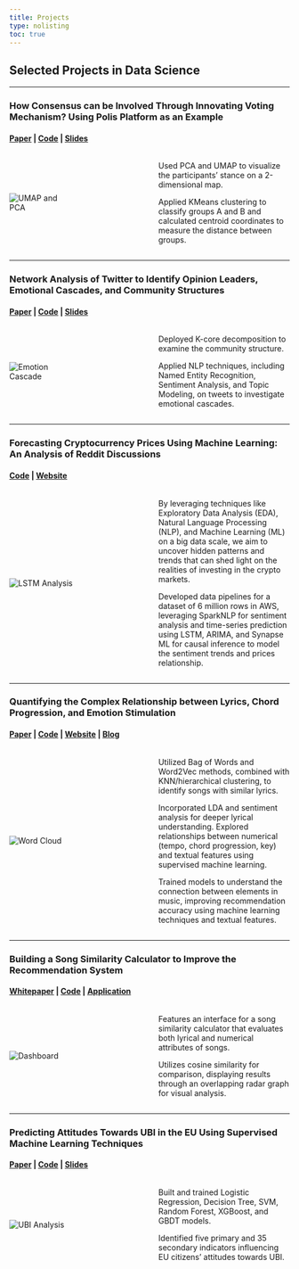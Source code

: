 ```yaml
---
title: Projects
type: nolisting
toc: true
---
```


## Selected Projects in Data Science

---

### How Consensus can be Involved Through Innovating Voting Mechanism? Using Polis Platform as an Example

#### [Paper](/pdf/Consensus%20Detection%20in%20Innovating%20voting%20process.pdf) | [Code](https://github.com/Oliz888/Voting_Consensus_Detection/blob/main/voting_and_consensus.ipynb) | [Slides](/slides/voting%20consensus%20slides.pdf)

<div style="display: flex; align-items: center;">
  <div style="flex: 1;">
    <img src="/images/umap_pca.png" alt="UMAP and PCA" style="max-width: 150%;">
  </div>
  <div style="flex: 2; padding-left: 150px; font-size: 14px;">
    <p>
      Used PCA and UMAP to visualize the participants’ stance on a 2-dimensional map.
    </p>
    <p>
      Applied KMeans clustering to classify groups A and B and calculated centroid coordinates to measure the distance between groups.
    </p>
  </div>
</div>

---

### Network Analysis of Twitter to Identify Opinion Leaders, Emotional Cascades, and Community Structures

#### [Paper](/pdf/hkna_paper.pdf) | [Code](https://github.com/Oliz888/hk2019protest_network_analysis/blob/main/2_Network_graph.ipynb) | [Slides](/slides/How%20Revolution%20Spreads%20and%20Evolves%20on%20social%20media.pdf)

<div style="display: flex; align-items: center;">
  <div style="flex: 1;">
    <img src="/images/emotion_cascade.png" alt="Emotion Cascade" style="max-width: 150%;">
  </div>
  <div style="flex: 2; padding-left: 150px; font-size: 14px;">
    <p>
      Deployed K-core decomposition to examine the community structure. 
    </p>
    <p>
      Applied NLP techniques, including Named Entity Recognition, Sentiment Analysis, and Topic Modeling, on tweets to investigate emotional cascades.
    </p>
  </div>
</div>

---

### Forecasting Cryptocurrency Prices Using Machine Learning: An Analysis of Reddit Discussions

#### [Code](https://github.com/gu-ppol/spring-2024-reddit-bigdata-project-team-04?tab=readme-ov-file) | [Website](https://gu-ppol.github.io/spring-2024-reddit-bigdata-project-team-04/Introduction.html)

<div style="display: flex; align-items: center;">
  <div style="flex: 1;">
    <img src="/images/lstm.png" alt="LSTM Analysis" style="max-width: 150%;">
  </div>
  <div style="flex: 2; padding-left: 150px; font-size: 14px;">
    <p>
      By leveraging techniques like Exploratory Data Analysis (EDA), Natural Language Processing (NLP), and Machine Learning (ML) on a big data scale, we aim to uncover hidden patterns and trends that can shed light on the realities of investing in the crypto markets.
    </p>
    <p>
      Developed data pipelines for a dataset of 6 million rows in AWS, leveraging SparkNLP for sentiment analysis and time-series prediction using LSTM, ARIMA, and Synapse ML for causal inference to model the sentiment trends and prices relationship.
    </p>
  </div>
</div>

---

### Quantifying the Complex Relationship between Lyrics, Chord Progression, and Emotion Stimulation

#### [Paper](/pdf/quantifying%20the%20complex%20relationship%20bwtween%20lyrics,%20chord%20progression%20and%20emotion%20.pdf) | [Code](https://github.com/Oliz888/quantifying-textual-featue-of-a-song/blob/main/clean.ipynb) | [Website](https://music-recommendation.my.canva.site/) | [Blog](https://medium.com/@sz614/exploring-the-relationship-between-lyrics-and-chord-progression-using-text-clustering-and-random-50c123267357)

<div style="display: flex; align-items: center;">
  <div style="flex: 1;">
    <img src="/images/wordcloud.png" alt="Word Cloud" style="max-width: 150%;">
  </div>
  <div style="flex: 2; padding-left: 150px; font-size: 14px;">
    <p>
      Utilized Bag of Words and Word2Vec methods, combined with KNN/hierarchical clustering, to identify songs with similar lyrics. 
    </p>
    <p>
      Incorporated LDA and sentiment analysis for deeper lyrical understanding. Explored relationships between numerical (tempo, chord progression, key) and textual features using supervised machine learning.
    </p>
    <p>
      Trained models to understand the connection between elements in music, improving recommendation accuracy using machine learning techniques and textual features.
    </p>
  </div>
</div>

---

### Building a Song Similarity Calculator to Improve the Recommendation System

#### [Whitepaper](/pdf/How%20to%20Make%20Music%20Feature%20Explorer%20and%20Song%20Similarity%20Calculator%20in%20Streamlit.pdf) | [Code](https://github.com/Oliz888/similarity-calculator-dashboard) | [Application](https://similarity-calculator-dashboard.streamlit.app/Similarity_Calculator)

<div style="display: flex; align-items: center;">
  <div style="flex: 1;">
    <img src="/images/dashboard.png" alt="Dashboard" style="max-width: 150%;">
  </div>
  <div style="flex: 2; padding-left: 150px; font-size: 14px;">
    <p>
      Features an interface for a song similarity calculator that evaluates both lyrical and numerical attributes of songs. 
    </p>
    <p>
      Utilizes cosine similarity for comparison, displaying results through an overlapping radar graph for visual analysis.
    </p>
  </div>
</div>

---

### Predicting Attitudes Towards UBI in the EU Using Supervised Machine Learning Techniques

#### [Paper](/pdf/UBI_paper.pdf) | [Code](https://github.com/Oliz888/Predicting_UBI_Machine_Learning/blob/main/machine_learning.ipynb) | [Slides](/slides/UBI_slides.pdf)

<div style="display: flex; align-items: center;">
  <div style="flex: 1;">
    <img src="/images/UBI.png" alt="UBI Analysis" style="max-width: 150%;">
  </div>
  <div style="flex: 2; padding-left: 150px; font-size: 14px;">
    <p>
      Built and trained Logistic Regression, Decision Tree, SVM, Random Forest, XGBoost, and GBDT models. 
    </p>
    <p>
      Identified five primary and 35 secondary indicators influencing EU citizens’ attitudes towards UBI.
    </p>
  </div>
</div>

